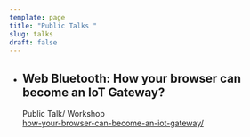 ```yaml
---
template: page
title: "Public Talks "
slug: talks
draft: false
---
```


- ## **Web Bluetooth: How your browser can become an IoT Gateway?**
  Public Talk/ Workshop \
   [how-your-browser-can-become-an-iot-gateway/](https://www.iotshow.in/web-bluetooth-how-your-browser-can-become-an-iot-gateway/)
